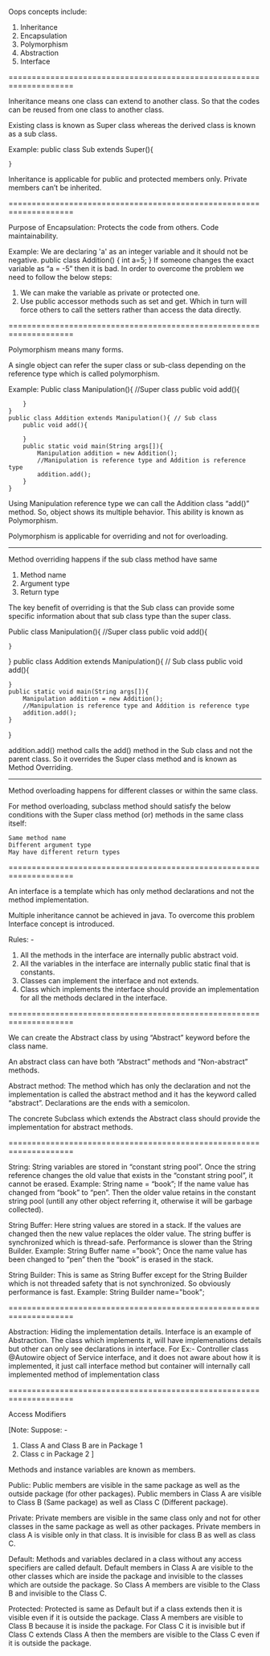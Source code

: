 Oops concepts include:

1.    Inheritance
2.    Encapsulation
3.    Polymorphism
4.    Abstraction
5.    Interface

====================================================================

Inheritance means one class can extend to another class. So that the codes can be reused from one class to another class.

Existing class is known as Super class whereas the derived class is known as a sub class.

Example:
public class Sub extends Super(){

	}

Inheritance is applicable for public and protected members only. Private members can’t be inherited.

====================================================================

Purpose of Encapsulation:
Protects the code from others.
Code maintainability.

Example:
We are declaring 'a' as an integer variable and it should not be negative.
public class Addition() {
int a=5;
}
If someone changes the exact variable as “a = -5” then it is bad.
In order to overcome the problem we need to follow the below steps:
1) We can make the variable as private or protected one.
2) Use public accessor methods such as set<property> and get<property>.
Which in turn will force others to call the setters rather than access the data directly.

====================================================================

Polymorphism means many forms.

A single object can refer the super class or sub-class depending on the reference type which is called polymorphism.

Example:
Public class Manipulation(){ //Super class
public void add(){

		}
	}
	public class Addition extends Manipulation(){ // Sub class
		public void add(){

		}
		public static void main(String args[]){
			Manipulation addition = new Addition();
			//Manipulation is reference type and Addition is reference type
			addition.add();
		}
	}
Using Manipulation reference type we can call the Addition class “add()” method. So, object shows its multiple behavior. This ability is known as Polymorphism.

Polymorphism is applicable for overriding and not for overloading.

--------------------------------------------------------------------

Method overriding happens if the sub class method have same
1) Method name
2) Argument type
3) Return type

The key benefit of overriding is that the Sub class can provide some specific information about that sub class type than the super class.

Public class Manipulation(){ //Super class
public void add(){

	}
}
public class Addition extends Manipulation(){ // Sub class
public void add(){

	}
	public static void main(String args[]){
		Manipulation addition = new Addition();
		//Manipulation is reference type and Addition is reference type
		addition.add();
	}
}

addition.add() method calls the add() method in the Sub class and not the parent class. So it overrides the Super class method and is known as Method Overriding.

--------------------------------------------------------------------

Method overloading happens for different classes or within the same class.

For method overloading, subclass method should satisfy the below conditions with the Super class method (or) methods in the same class itself:

    Same method name
    Different argument type
    May have different return types

====================================================================

An interface is a template which has only method declarations and not the method implementation.

Multiple inheritance cannot be achieved in java. To overcome this problem Interface concept is introduced.


Rules: -
1) All the methods in the interface are internally public abstract void.
2) All the variables in the interface are internally public static final that is constants.
3) Classes can implement the interface and not extends.
4) Class which implements the interface should provide an implementation for all the methods declared in the interface.

====================================================================

We can create the Abstract class by using “Abstract” keyword before the class name.

An abstract class can have both “Abstract” methods and “Non-abstract” methods.

Abstract method:
The method which has only the declaration and not the implementation is called the abstract method and it has the keyword called “abstract”. Declarations are the ends with a semicolon.

The concrete Subclass which extends the Abstract class should provide the implementation for abstract methods.

====================================================================

String:
String variables are stored in “constant string pool”.
Once the string reference changes the old value that exists in the “constant string pool”, it cannot be erased.
Example:
String name = “book”;
If the name value has changed from “book” to “pen”.
Then the older value retains in the constant string pool
(untill any other object referring it, otherwise it will be garbage collected).

String Buffer:
Here string values are stored in a stack. If the values are changed then the new value replaces the older value.
The string buffer is synchronized which is thread-safe.
Performance is slower than the String Builder.
Example:
String Buffer name =”book”;
Once the name value has been changed to “pen” then the “book” is erased in the stack.

String Builder:
This is same as String Buffer except for the String Builder which is not threaded safety that is not synchronized.
So obviously performance is fast.
Example:
String Builder name="book";

====================================================================

Abstraction:
Hiding the implementation details.
Interface is an example of Abstraction. The class which implements it, will have implemenations details but other can only see declarations in interface. For Ex:- Controller class @Autowire object of Service interface, and it does not aware about how it is implemented, it just call interface method but container will internally call implemented method of implementation class

====================================================================

Access Modifiers

[Note:
Suppose: -
1) Class A and Class B are in Package 1
2) Class c in Package 2
]

Methods and instance variables are known as members.

Public:
Public members are visible in the same package as well as the outside package (for other packages).
Public members in Class A are visible to Class B (Same package) as well as Class C (Different package).

Private:
Private members are visible in the same class only and not for other classes in the same package as well as other packages.
Private members in class A is visible only in that class. It is invisible for class  B as well as class C.


Default:
Methods and variables declared in a class without any access specifiers are called default.
Default members in Class A are visible to the other classes which are inside the package and invisible to the classes which are outside the package.
So Class A members are visible to the Class B and invisible to the Class C.

Protected:
Protected is same as Default but if a class extends then it is visible even if it is outside the package.
Class A members are visible to Class B because it is inside the package. For Class C it is invisible but if Class C extends Class A then the members are visible to the Class C even if it is outside the package.
